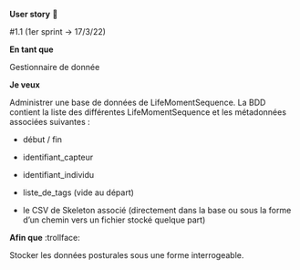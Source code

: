  

**User story** :information_desk_person:
	

#1.1 (1er sprint -> 17/3/22)</br>

**En tant que**
	
Gestionnaire de donnée </br>

**Je veux**

Administrer une base de données de LifeMomentSequence. La BDD contient la liste des différentes LifeMomentSequence et les métadonnées associées suivantes :  

 - début / fin 

 - identifiant_capteur 

 - identifiant_individu 

 - liste_de_tags (vide au départ) 

 - le CSV de Skeleton associé (directement dans la base ou sous la forme d’un chemin vers un fichier stocké quelque part) </br>
 

**Afin que** :trollface:

Stocker les données posturales sous une forme interrogeable. 

 
